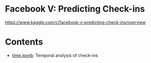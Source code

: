 # Facebook V: Predicting Check-ins

https://www.kaggle.com/c/facebook-v-predicting-check-ins/overview

# Contents
* [time.ipynb](./time.ipynb): Temporal analysis of check-ins
